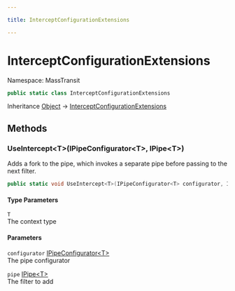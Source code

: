 ```yaml
---

title: InterceptConfigurationExtensions

---
```


# InterceptConfigurationExtensions

Namespace: MassTransit

```csharp
public static class InterceptConfigurationExtensions
```

Inheritance [Object](https://learn.microsoft.com/en-us/dotnet/api/system.object) → [InterceptConfigurationExtensions](../masstransit/interceptconfigurationextensions)

## Methods

### **UseIntercept\<T\>(IPipeConfigurator\<T\>, IPipe\<T\>)**

Adds a fork to the pipe, which invokes a separate pipe before passing to the next filter.

```csharp
public static void UseIntercept<T>(IPipeConfigurator<T> configurator, IPipe<T> pipe)
```

#### Type Parameters

`T`<br/>
The context type

#### Parameters

`configurator` [IPipeConfigurator\<T\>](../../masstransit-abstractions/masstransit/ipipeconfigurator-1)<br/>
The pipe configurator

`pipe` [IPipe\<T\>](../../masstransit-abstractions/masstransit/ipipe-1)<br/>
The filter to add

